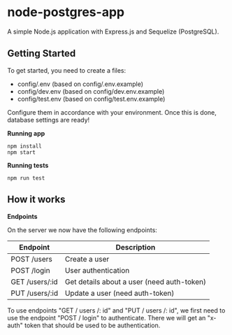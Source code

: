# node-postgres-app

A simple Node.js application with Express.js and Sequelize (PostgreSQL).

## Getting Started

To get started, you need to create a files:
* config/.env (based on config/.env.example)
* config/dev.env (based on config/dev.env.example)
* config/test.env (based on config/test.env.example)

Configure them in accordance with your environment. Once this is done, database settings are ready!

**Running app**

```
npm install
npm start
```

**Running tests**

```
npm run test
```

## How it works

**Endpoints**

On the server we now have the following endpoints:

Endpoint | Description
----------|------------
POST /users | Create a user
POST /login | User authentication 
GET /users/:id | Get details about a user (need auth-token)
PUT /users/:id | Update a user (need auth-token)


To use endpoints "GET / users /: id" and "PUT / users /: id", we first need to use the endpoint "POST / login" to authenticate. There we will get an "x-auth" token that should be used to be authentication.